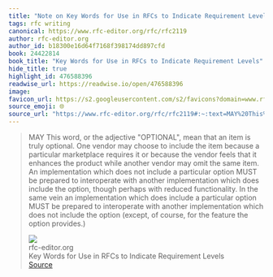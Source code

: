 ```yaml
---
title: "Note on Key Words for Use in RFCs to Indicate Requirement Levels via rfc-editor.org"
tags: rfc writing
canonical: https://www.rfc-editor.org/rfc/rfc2119
author: rfc-editor.org
author_id: b18300e16d64f7168f398174dd897cfd
book: 24422814
book_title: "Key Words for Use in RFCs to Indicate Requirement Levels"
hide_title: true
highlight_id: 476588396
readwise_url: https://readwise.io/open/476588396
image: 
favicon_url: https://s2.googleusercontent.com/s2/favicons?domain=www.rfc-editor.org
source_emoji: 🌐
source_url: "https://www.rfc-editor.org/rfc/rfc2119#:~:text=MAY%20This%20word%2C,the%20option%20provides.%29"
---
```


> MAY This word, or the adjective "OPTIONAL", mean that an item is truly optional. One vendor may choose to include the item because a particular marketplace requires it or because the vendor feels that it enhances the product while another vendor may omit the same item. An implementation which does not include a particular option MUST be prepared to interoperate with another implementation which does include the option, though perhaps with reduced functionality. In the same vein an implementation which does include a particular option MUST be prepared to interoperate with another implementation which does not include the option (except, of course, for the feature the option provides.)
> <div class="quoteback-footer"><div class="quoteback-avatar"><img class="mini-favicon" src="https://s2.googleusercontent.com/s2/favicons?domain=www.rfc-editor.org"></div><div class="quoteback-metadata"><div class="metadata-inner"><span style="display:none">FROM:</span><div aria-label="rfc-editor.org" class="quoteback-author"> rfc-editor.org</div><div aria-label="Key Words for Use in RFCs to Indicate Requirement Levels" class="quoteback-title"> Key Words for Use in RFCs to Indicate Requirement Levels</div></div></div><div class="quoteback-backlink"><a target="_blank" aria-label="go to the full text of this quotation" rel="noopener" href="https://www.rfc-editor.org/rfc/rfc2119#:~:text=MAY%20This%20word%2C,the%20option%20provides.%29" class="quoteback-arrow"> Source</a></div></div>